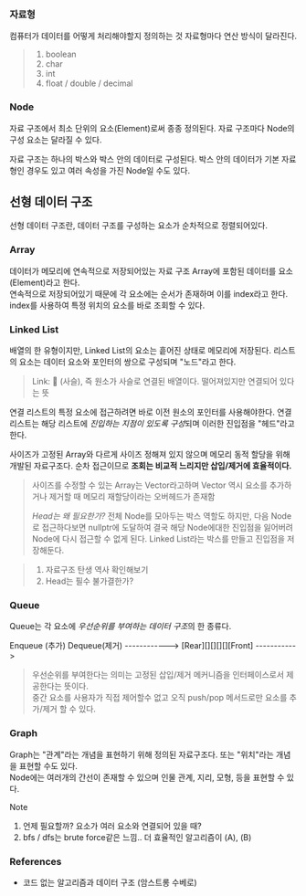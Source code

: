 ### 자료형
컴퓨터가 데이터를 어떻게 처리해야할지 정의하는 것
자료형마다 연산 방식이 달라진다.

> 1. boolean
> 2. char
> 3. int
> 4. float / double / decimal

### Node
자료 구조에서 최소 단위의 요소(Element)로써 종종 정의된다. 자료 구조마다 Node의 구성 요소는 달라질 수 있다.

자료 구조는 하나의 박스와 박스 안의 데이터로 구성된다.
박스 안의 데이터가 기본 자료형인 경우도 있고 여러 속성을 가진 Node일 수도 있다.

## 선형 데이터 구조
선형 데이터 구조란, 데이터 구조를 구성하는 요소가 순차적으로 정렬되어있다.

### Array
데이터가 메모리에 연속적으로 저장되어있는 자료 구조 Array에 포함된 데이터를 요소(Element)라고 한다. \
연속적으로 저장되어있기 때문에 각 요소에는 순서가 존재하며 이를 index라고 한다. \
index를 사용하여 특정 위치의 요소를 바로 조회할 수 있다.


### Linked List
배열의 한 유형이지만, Linked List의 요소는 흩어진 상태로 메모리에 저장된다.
리스트의 요소는 데이터 요소와 포인터의 쌍으로 구성되며 "노드"라고 한다.
> Link: 🔗 (사슬), 즉 원소가 사슬로 연결된 배열이다. 떨어져있지만 연결되어 있다는 뜻

연결 리스트의 특정 요소에 접근하려면 바로 이전 원소의 포인터를 사용해야한다.
연결 리스트는 해당 리스트에 *진입하는 지점이 있도록 구성*되며 이러한 진입점을 "헤드"라고 한다.

사이즈가 고정된 Array와 다르게 사이즈 정해져 있지 않으며 메모리 동적 할당을 위해 개발된 자료구조다.
순차 접근이므로 **조회는 비교적 느리지만 삽입/제거에 효율적이다.**
> 사이즈를 수정할 수 있는 Array는 Vector라고하며 Vector 역시 요소를 추가하거나 제거할 때 메모리 재할당이라는 오버헤드가 존재함
>
> *Head는 왜 필요한가?*
> 전체 Node를 모아두는 박스 역할도 하지만, 다음 Node로 접근하다보면 nullptr에 도달하여 결국 해당 Node에대한 진입점을 잃어버려 Node에 다시 접근할 수 없게 된다.
> Linked List라는 박스를 만들고 진입점을 저장해둔다.

> 1. 자료구조 탄생 역사 확인해보기
> 2. Head는 필수 불가결한가?


### Queue
Queue는 각 요소에 *우선순위를 부여하는 데이터 구조*의 한 종류다.

Enqueue (추가)                       Dequeue(제거)
------------> [Rear][][][][][Front] ----------->

> 우선순위를 부여한다는 의미는 고정된 삽입/제거 메커니즘을 인터페이스로서 제공한다는 뜻이다.\
> 중간 요소를 사용자가 직접 제어할수 없고 오직 push/pop 메서드로만 요소를 추가/제거 할 수 있다.


### Graph
Graph는 "관계"라는 개념을 표현하기 위해 정의된 자료구조다. 또는 "위치"라는 개념을 표현할 수도 있다.\
Node에는 여러개의 간선이 존재할 수 있으며 인물 관계, 지리, 모형, 등을 표현할 수 있다.

> [!Note]
> 1. 언제 필요할까? 요소가 여러 요소와 연결되어 있을 때?
> 2. bfs / dfs는 brute force같은 느낌.. 더 효율적인 알고리즘이 (A), (B)



### References
- 코드 없는 알고리즘과 데이터 구조 (암스트롱 수베로)